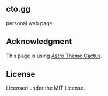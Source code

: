 ## cto.gg

personal web page.

## Acknowledgment

This page is using [Astro Theme Cactus](https://github.com/chrismwilliams/astro-theme-cactus/).

## License

Licensed under the MIT License.

